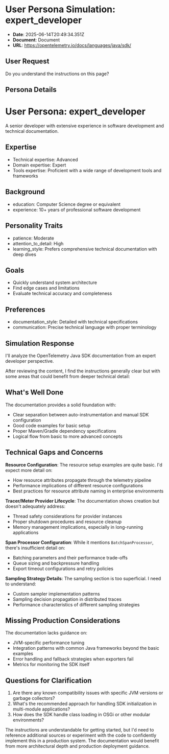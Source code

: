 # User Persona Simulation: expert_developer

- **Date**: 2025-06-14T20:49:34.351Z
- **Document**: Document
- **URL**: https://opentelemetry.io/docs/languages/java/sdk/

## User Request

Do you understand the instructions on this page?

## Persona Details

# User Persona: expert_developer

A senior developer with extensive experience in software development and technical documentation.

## Expertise
- Technical expertise: Advanced
- Domain expertise: Expert
- Tools expertise: Proficient with a wide range of development tools and frameworks

## Background
- education: Computer Science degree or equivalent
- experience: 10+ years of professional software development

## Personality Traits
- patience: Moderate
- attention_to_detail: High
- learning_style: Prefers comprehensive technical documentation with deep dives

## Goals
- Quickly understand system architecture
- Find edge cases and limitations
- Evaluate technical accuracy and completeness

## Preferences
- documentation_style: Detailed with technical specifications
- communication: Precise technical language with proper terminology



## Simulation Response

I'll analyze the OpenTelemetry Java SDK documentation from an expert developer perspective.

After reviewing the content, I find the instructions generally clear but with some areas that could benefit from deeper technical detail:

## What's Well Done

The documentation provides a solid foundation with:
- Clear separation between auto-instrumentation and manual SDK configuration
- Good code examples for basic setup
- Proper Maven/Gradle dependency specifications
- Logical flow from basic to more advanced concepts

## Technical Gaps and Concerns

**Resource Configuration**: The resource setup examples are quite basic. I'd expect more detail on:
- How resource attributes propagate through the telemetry pipeline
- Performance implications of different resource configurations
- Best practices for resource attribute naming in enterprise environments

**Tracer/Meter Provider Lifecycle**: The documentation shows creation but doesn't adequately address:
- Thread safety considerations for provider instances
- Proper shutdown procedures and resource cleanup
- Memory management implications, especially in long-running applications

**Span Processor Configuration**: While it mentions `BatchSpanProcessor`, there's insufficient detail on:
- Batching parameters and their performance trade-offs
- Queue sizing and backpressure handling
- Export timeout configurations and retry policies

**Sampling Strategy Details**: The sampling section is too superficial. I need to understand:
- Custom sampler implementation patterns
- Sampling decision propagation in distributed traces
- Performance characteristics of different sampling strategies

## Missing Production Considerations

The documentation lacks guidance on:
- JVM-specific performance tuning
- Integration patterns with common Java frameworks beyond the basic examples
- Error handling and fallback strategies when exporters fail
- Metrics for monitoring the SDK itself

## Questions for Clarification

1. Are there any known compatibility issues with specific JVM versions or garbage collectors?
2. What's the recommended approach for handling SDK initialization in multi-module applications?
3. How does the SDK handle class loading in OSGi or other modular environments?

The instructions are understandable for getting started, but I'd need to reference additional sources or experiment with the code to confidently implement this in a production system. The documentation would benefit from more architectural depth and production deployment guidance.
